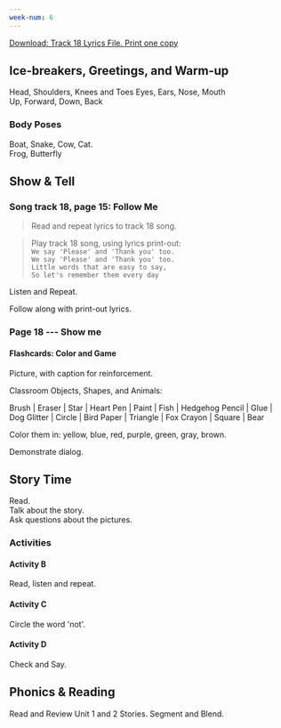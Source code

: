 ```yaml
---
week-num: 6
---
```


<a class="button" href="https://drive.google.com/open?id=0B2udwoaMmP7hNk9lMm83RGhNUU0">Download: Track 18 Lyrics File. Print one copy</a>

## Ice-breakers, Greetings, and Warm-up

Head, Shoulders, Knees and Toes  Eyes, Ears, Nose, Mouth  
Up, Forward, Down, Back

### Body Poses

Boat, Snake, Cow, Cat.  
Frog, Butterfly

## Show & Tell

### Song track 18, page 15: Follow Me

> Read and repeat lyrics to track 18 song.

> Play track 18 song, using lyrics print-out:  
> `We say 'Please' and 'Thank you' too.`  
> `We say 'Please' and 'Thank you' too.`  
> `Little words that are easy to say,`  
> `So let's remember them every day`

Listen and Repeat.

Follow along with print-out lyrics.

### Page 18 --- Show me

#### Flashcards: Color and Game

Picture, with caption for reinforcement.

Classroom Objects, Shapes, and Animals:

Brush | Eraser | Star | Heart
Pen | Paint | Fish | Hedgehog
Pencil | Glue | Dog
Glitter | Circle | Bird
Paper | Triangle | Fox
Crayon | Square | Bear


Color them in: yellow, blue, red, purple, green, gray, brown.

Demonstrate dialog.

## Story Time

Read.  
Talk about the story.  
Ask questions about the pictures.  

### Activities

#### Activity B

Read, listen and repeat.

#### Activity C

Circle the word 'not'.

#### Activity D

Check and Say.

## Phonics & Reading

Read and Review Unit 1 and 2 Stories.
Segment and Blend.



